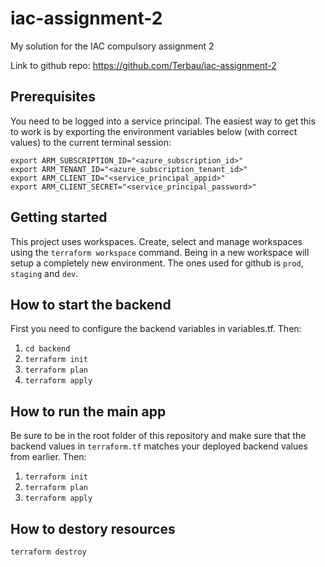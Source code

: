 # iac-assignment-2

My solution for the IAC compulsory assignment 2

Link to github repo: https://github.com/Terbau/iac-assignment-2

## Prerequisites

You need to be logged into a service principal. The easiest way to get this to work is by exporting the environment variables below (with correct values) to the current terminal session:

```
export ARM_SUBSCRIPTION_ID="<azure_subscription_id>"
export ARM_TENANT_ID="<azure_subscription_tenant_id>"
export ARM_CLIENT_ID="<service_principal_appid>"
export ARM_CLIENT_SECRET="<service_principal_password>"
```

## Getting started

This project uses workspaces. Create, select and manage workspaces using the `terraform workspace` command. Being in a new workspace will setup a completely new environment. The ones used for github is `prod`, `staging` and `dev`.

## How to start the backend

First you need to configure the backend variables in variables.tf. Then:

1. `cd backend`
2. `terraform init`
3. `terraform plan`
4. `terraform apply`

## How to run the main app

Be sure to be in the root folder of this repository and make sure that the backend values in `terraform.tf` matches your deployed backend values from earlier. Then:

1. `terraform init`
2. `terraform plan`
3. `terraform apply`

## How to destory resources

`terraform destroy`
